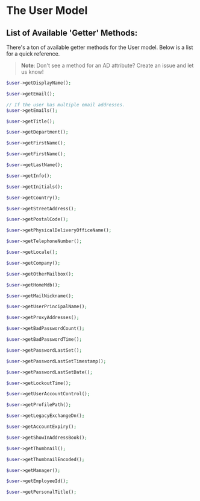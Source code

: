 # The User Model

## List of Available 'Getter' Methods:

There's a ton of available getter methods for the User model. Below is a list for a quick reference.

> **Note**: Don't see a method for an AD attribute? Create an issue and let us know!

```php
$user->getDisplayName();

$user->getEmail();

// If the user has multiple email addresses.
$user->getEmails();

$user->getTitle();

$user->getDepartment();

$user->getFirstName();

$user->getFirstName();

$user->getLastName();

$user->getInfo();

$user->getInitials();

$user->getCountry();

$user->getStreetAddress();

$user->getPostalCode();

$user->getPhysicalDeliveryOfficeName();

$user->getTelephoneNumber();

$user->getLocale();

$user->getCompany();

$user->getOtherMailbox();

$user->getHomeMdb();

$user->getMailNickname();

$user->getUserPrincipalName();

$user->getProxyAddresses();

$user->getBadPasswordCount();

$user->getBadPasswordTime();

$user->getPasswordLastSet();

$user->getPasswordLastSetTimestamp();

$user->getPasswordLastSetDate();

$user->getLockoutTime();

$user->getUserAccountControl();

$user->getProfilePath();

$user->getLegacyExchangeDn();

$user->getAccountExpiry();

$user->getShowInAddressBook();

$user->getThumbnail();

$user->getThumbnailEncoded();

$user->getManager();

$user->getEmployeeId();

$user->getPersonalTitle();
```
